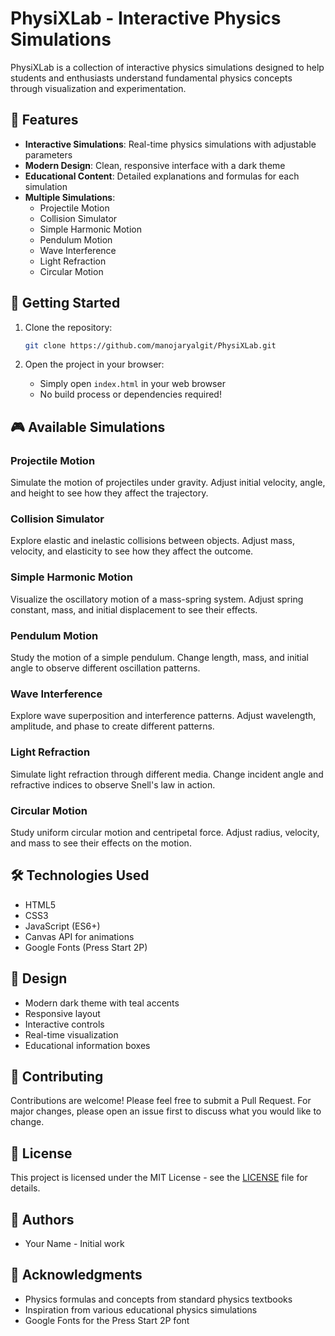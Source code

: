 # PhysiXLab - Interactive Physics Simulations

PhysiXLab is a collection of interactive physics simulations designed to help students and enthusiasts understand fundamental physics concepts through visualization and experimentation.

## 🌟 Features

- **Interactive Simulations**: Real-time physics simulations with adjustable parameters
- **Modern Design**: Clean, responsive interface with a dark theme
- **Educational Content**: Detailed explanations and formulas for each simulation
- **Multiple Simulations**:
  - Projectile Motion
  - Collision Simulator
  - Simple Harmonic Motion
  - Pendulum Motion
  - Wave Interference
  - Light Refraction
  - Circular Motion

## 🚀 Getting Started

1. Clone the repository:
   ```bash
   git clone https://github.com/manojaryalgit/PhysiXLab.git
   ```

2. Open the project in your browser:
   - Simply open `index.html` in your web browser
   - No build process or dependencies required!

## 🎮 Available Simulations

### Projectile Motion
Simulate the motion of projectiles under gravity. Adjust initial velocity, angle, and height to see how they affect the trajectory.

### Collision Simulator
Explore elastic and inelastic collisions between objects. Adjust mass, velocity, and elasticity to see how they affect the outcome.

### Simple Harmonic Motion
Visualize the oscillatory motion of a mass-spring system. Adjust spring constant, mass, and initial displacement to see their effects.

### Pendulum Motion
Study the motion of a simple pendulum. Change length, mass, and initial angle to observe different oscillation patterns.

### Wave Interference
Explore wave superposition and interference patterns. Adjust wavelength, amplitude, and phase to create different patterns.

### Light Refraction
Simulate light refraction through different media. Change incident angle and refractive indices to observe Snell's law in action.

### Circular Motion
Study uniform circular motion and centripetal force. Adjust radius, velocity, and mass to see their effects on the motion.

## 🛠️ Technologies Used

- HTML5
- CSS3
- JavaScript (ES6+)
- Canvas API for animations
- Google Fonts (Press Start 2P)

## 🎨 Design

- Modern dark theme with teal accents
- Responsive layout
- Interactive controls
- Real-time visualization
- Educational information boxes

## 🤝 Contributing

Contributions are welcome! Please feel free to submit a Pull Request. For major changes, please open an issue first to discuss what you would like to change.

## 📝 License

This project is licensed under the MIT License - see the [LICENSE](LICENSE) file for details.

## 👥 Authors

- Your Name - Initial work

## 🙏 Acknowledgments

- Physics formulas and concepts from standard physics textbooks
- Inspiration from various educational physics simulations
- Google Fonts for the Press Start 2P font 